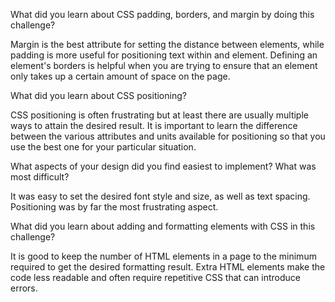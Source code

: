 What did you learn about CSS padding, borders, and margin by doing this challenge?

Margin is the best attribute for setting the distance between elements, while padding is more useful for positioning text within and element. Defining an element's borders is helpful when you are trying to ensure that an element only takes up a certain amount of space on the page.

What did you learn about CSS positioning?

CSS positioning is often frustrating but at least there are usually multiple ways to attain the desired result. It is important to learn the difference between the various attributes and units available for positioning so that you use the best one for your particular situation.

What aspects of your design did you find easiest to implement? What was most difficult?

It was easy to set the desired font style and size, as well as text spacing. Positioning was by far the most frustrating aspect.

What did you learn about adding and formatting elements with CSS in this challenge?

It is good to keep the number of HTML elements in a page to the minimum required to get the desired formatting result. Extra HTML elements make the code less readable and often require repetitive CSS that can introduce errors.